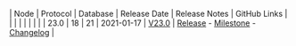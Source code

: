 | Node | Protocol | Database | Release Date | Release Notes | GitHub Links | 
|      |          |          |              | 				|			   |
| 23.0 | 18       | 21       | 2021-01-17   | [V23.0](../releases/release-v23-0.md) | [Release](https://github.com/nanocurrency/nano-node/releases/tag/V23.0) - [Milestone](https://github.com/nanocurrency/nano-node/milestone/20) - [Changelog](https://github.com/nanocurrency/nano-node/compare/e2232dd7ab961278557d0c41e95278ac85ca7157...a7a44f9e8a23672f66e15804e79560f004995859) |
